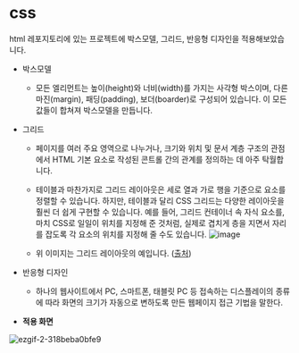 # css

html 레포지토리에 있는 프로젝트에 박스모델, 그리드, 반응형 디자인을 적용해보았습니다.

* 박스모델
    * 모든 엘리먼트는 높이(height)와 너비(width)를 가지는 사각형 박스이며, 다른 마진(margin), 패딩(padding), 보더(boarder)로 구성되어 있습니다. 이 모든 값들이 합쳐져 박스모델을 만듭니다.
* 그리드
    *  페이지를 여러 주요 영역으로 나누거나, 크기와 위치 및 문서 계층 구조의 관점에서 HTML 기본 요소로 작성된 콘트롤 간의 관계를 정의하는 데 아주 탁월합니다.
    * 테이블과 마찬가지로 그리드 레이아웃은 세로 열과 가로 행을 기준으로 요소를 정렬할 수 있습니다. 하지만, 테이블과 달리 CSS 그리드는 다양한 레이아웃을 훨씬 더 쉽게 구현할 수 있습니다. 예를 들어, 그리드 컨테이너 속 자식 요소를, 마치 CSS로 일일이 위치를 지정해 준 것처럼, 실제로 겹치게 층을 지면서 자리를 잡도록 각 요소의 위치를 지정해 줄 수도 있습니다.
    ![image](https://user-images.githubusercontent.com/38427658/52950176-ad420300-33c1-11e9-91c1-ef566ea030e7.png)

    * 위 이미지는 그리드 레이아웃의 예입니다. ([출처](http://www.usefulparadigm.com/2017/03/31/a-few-ways-to-make-a-grid-layout/))
* 반응형 디자인
    * 하나의 웹사이트에서 PC, 스마트폰, 태블릿 PC 등 접속하는 디스플레이의 종류에 따라 화면의 크기가 자동으로 변하도록 만든 웹페이지 접근 기법을 말한다.

* **적용 화면**

![ezgif-2-318beba0bfe9](https://user-images.githubusercontent.com/38427658/52950521-c4cdbb80-33c2-11e9-8c48-9fe366e6e59c.gif)
